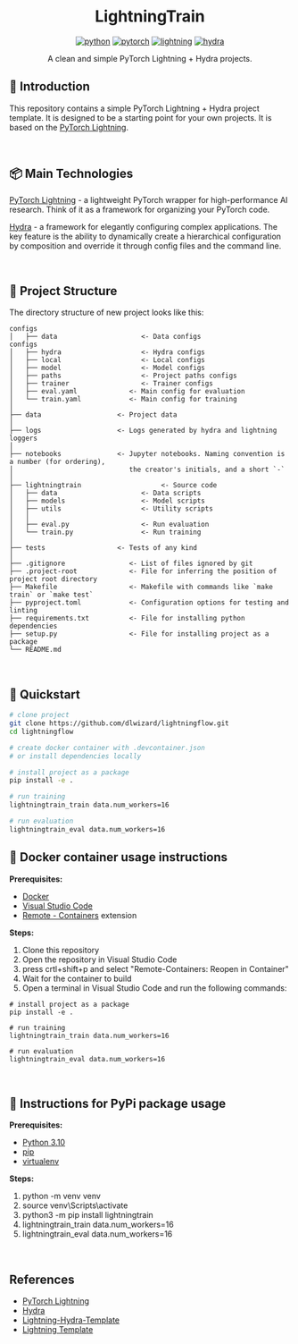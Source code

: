 <div align="center">

# LightningTrain

[![python](https://img.shields.io/badge/-Python_%7C_3.10-blue?logo=python&logoColor=white)](https://github.com/pre-commit/pre-commit)
[![pytorch](https://img.shields.io/badge/PyTorch_2.0+-ee4c2c?logo=pytorch&logoColor=white)](https://pytorch.org/get-started/locally/)
[![lightning](https://img.shields.io/badge/-Lightning_2.0+-792ee5?logo=pytorchlightning&logoColor=white)](https://pytorchlightning.ai/)
[![hydra](https://img.shields.io/badge/Config-Hydra_1.3-89b8cd)](https://hydra.cc/)

A clean and simple PyTorch Lightning + Hydra projects.

</div>

## 📌  Introduction

This repository contains a simple PyTorch Lightning + Hydra project template. It is designed to be a starting point for your own projects. It is based on the [PyTorch Lightning](https://lightning.ai/docs/pytorch/stable/).

<br>

## 📦  Main Technologies

[PyTorch Lightning](https://github.com/PyTorchLightning/pytorch-lightning) - a lightweight PyTorch wrapper for high-performance AI research. Think of it as a framework for organizing your PyTorch code.

[Hydra](https://github.com/facebookresearch/hydra) - a framework for elegantly configuring complex applications. The key feature is the ability to dynamically create a hierarchical configuration by composition and override it through config files and the command line.

<br>

## 📁  Project Structure

The directory structure of new project looks like this:

```
configs
│   ├── data                     <- Data configs
configs
│   ├── hydra                    <- Hydra configs
│   ├── local                    <- Local configs
│   ├── model                    <- Model configs
│   ├── paths                    <- Project paths configs
│   ├── trainer                  <- Trainer configs
│   ├── eval.yaml             <- Main config for evaluation
│   └── train.yaml            <- Main config for training
│
├── data                   <- Project data
│
├── logs                   <- Logs generated by hydra and lightning loggers
│
├── notebooks              <- Jupyter notebooks. Naming convention is a number (for ordering),
│                             the creator's initials, and a short `-` 
│
├── lightningtrain                    <- Source code
│   ├── data                     <- Data scripts
│   ├── models                   <- Model scripts
│   ├── utils                    <- Utility scripts
│   │
│   ├── eval.py                  <- Run evaluation
│   └── train.py                 <- Run training
│
├── tests                  <- Tests of any kind
│
├── .gitignore                <- List of files ignored by git
├── .project-root             <- File for inferring the position of project root directory
├── Makefile                  <- Makefile with commands like `make train` or `make test`
├── pyproject.toml            <- Configuration options for testing and linting
├── requirements.txt          <- File for installing python dependencies
├── setup.py                  <- File for installing project as a package
└── README.md
```

<br>

## 🚀  Quickstart
```bash
# clone project
git clone https://github.com/dlwizard/lightningflow.git
cd lightningflow

# create docker container with .devcontainer.json
# or install dependencies locally

# install project as a package
pip install -e .

# run training
lightningtrain_train data.num_workers=16

# run evaluation
lightningtrain_eval data.num_workers=16

```

## 📝  Docker container usage instructions
**Prerequisites:**
- [Docker](https://docs.docker.com/get-docker/)
- [Visual Studio Code](https://code.visualstudio.com/)
- [Remote - Containers](https://marketplace.visualstudio.com/items?itemName=ms-vscode-remote.remote-containers) extension

**Steps:**
1. Clone this repository
2. Open the repository in Visual Studio Code
3. press crtl+shift+p and select "Remote-Containers: Reopen in Container"
4. Wait for the container to build
5. Open a terminal in Visual Studio Code and run the following commands:
```
# install project as a package
pip install -e .

# run training
lightningtrain_train data.num_workers=16

# run evaluation
lightningtrain_eval data.num_workers=16

```

<br>

## 📝 Instructions for PyPi package usage
**Prerequisites:**
- [Python 3.10](https://www.python.org/downloads/release/python-3100/)
- [pip](https://pip.pypa.io/en/stable/installation/)
- [virtualenv](https://virtualenv.pypa.io/en/latest/installation.html)

**Steps:**
1. python -m venv venv
2. source venv\Scripts\activate
3. python3 -m pip install lightningtrain
4. lightningtrain_train data.num_workers=16
5. lightningtrain_eval data.num_workers=16

<br>


## References
- [PyTorch Lightning](https://lightning.ai/docs/pytorch/stable/)
- [Hydra](https://hydra.cc/docs/intro/)
- [Lightning-Hydra-Template](https://github.com/ashleve/lightning-hydra-template.git)
- [Lightning Template](https://github.com/satyajitghana/lightning-template.git)

<br>